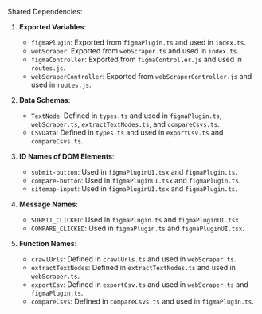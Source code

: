 Shared Dependencies:

1. **Exported Variables**: 
   - `figmaPlugin`: Exported from `figmaPlugin.ts` and used in `index.ts`.
   - `webScraper`: Exported from `webScraper.ts` and used in `index.ts`.
   - `figmaController`: Exported from `figmaController.js` and used in `routes.js`.
   - `webScraperController`: Exported from `webScraperController.js` and used in `routes.js`.

2. **Data Schemas**: 
   - `TextNode`: Defined in `types.ts` and used in `figmaPlugin.ts`, `webScraper.ts`, `extractTextNodes.ts`, and `compareCsvs.ts`.
   - `CSVData`: Defined in `types.ts` and used in `exportCsv.ts` and `compareCsvs.ts`.

3. **ID Names of DOM Elements**: 
   - `submit-button`: Used in `figmaPluginUI.tsx` and `figmaPlugin.ts`.
   - `compare-button`: Used in `figmaPluginUI.tsx` and `figmaPlugin.ts`.
   - `sitemap-input`: Used in `figmaPluginUI.tsx` and `figmaPlugin.ts`.

4. **Message Names**: 
   - `SUBMIT_CLICKED`: Used in `figmaPlugin.ts` and `figmaPluginUI.tsx`.
   - `COMPARE_CLICKED`: Used in `figmaPlugin.ts` and `figmaPluginUI.tsx`.

5. **Function Names**: 
   - `crawlUrls`: Defined in `crawlUrls.ts` and used in `webScraper.ts`.
   - `extractTextNodes`: Defined in `extractTextNodes.ts` and used in `webScraper.ts`.
   - `exportCsv`: Defined in `exportCsv.ts` and used in `webScraper.ts` and `figmaPlugin.ts`.
   - `compareCsvs`: Defined in `compareCsvs.ts` and used in `figmaPlugin.ts`.